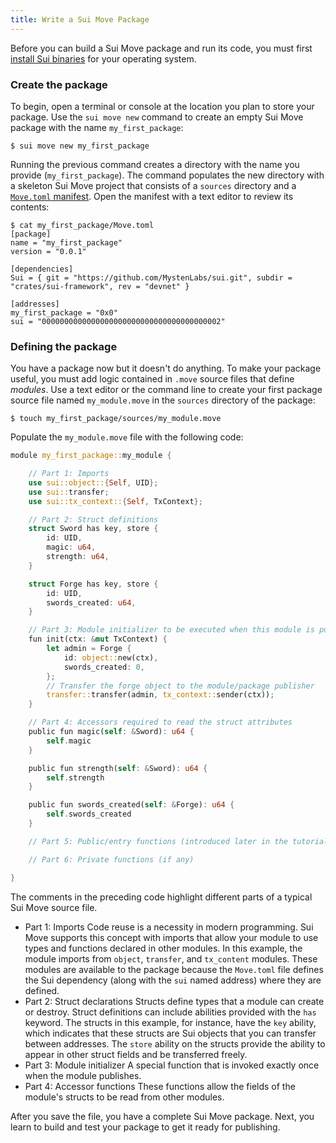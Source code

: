 ```yaml
---
title: Write a Sui Move Package
---
```


Before you can build a Sui Move package and run its code, you must first [install Sui binaries](../install.md#install-or-update-sui-binaries) for your operating system.

### Create the package

To begin, open a terminal or console at the location you plan to store your package. Use the `sui move new` command to create an empty Sui Move package with the name `my_first_package`:

``` shell
$ sui move new my_first_package
```

Running the previous command creates a directory with the name you provide (`my_first_package`). The command populates the new directory with a skeleton Sui Move project that consists of a `sources` directory and a [`Move.toml` manifest](manifest.md). Open the manifest with a text editor to review its contents:

```shell
$ cat my_first_package/Move.toml
[package]
name = "my_first_package"
version = "0.0.1"

[dependencies]
Sui = { git = "https://github.com/MystenLabs/sui.git", subdir = "crates/sui-framework", rev = "devnet" }

[addresses]
my_first_package = "0x0"
sui = "0000000000000000000000000000000000000002"
```

### Defining the package

You have a package now but it doesn't do anything. To make your package useful, you must add logic contained in `.move` source files that define *modules*. Use a text editor or the command line to create your first package source file named `my_module.move` in the `sources` directory of the package:

``` shell
$ touch my_first_package/sources/my_module.move
```

Populate the `my_module.move` file with the following code:

```rust
module my_first_package::my_module {

    // Part 1: Imports
    use sui::object::{Self, UID};
    use sui::transfer;
    use sui::tx_context::{Self, TxContext};

    // Part 2: Struct definitions
    struct Sword has key, store {
        id: UID,
        magic: u64,
        strength: u64,
    }

    struct Forge has key, store {
        id: UID,
        swords_created: u64,
    }

    // Part 3: Module initializer to be executed when this module is published
    fun init(ctx: &mut TxContext) {
        let admin = Forge {
            id: object::new(ctx),
            swords_created: 0,
        };
        // Transfer the forge object to the module/package publisher
        transfer::transfer(admin, tx_context::sender(ctx));
    }

    // Part 4: Accessors required to read the struct attributes
    public fun magic(self: &Sword): u64 {
        self.magic
    }

    public fun strength(self: &Sword): u64 {
        self.strength
    }

    public fun swords_created(self: &Forge): u64 {
        self.swords_created
    }

    // Part 5: Public/entry functions (introduced later in the tutorial)

    // Part 6: Private functions (if any)

}
```

The comments in the preceding code highlight different parts of a typical Sui Move source file. 

* Part 1: Imports
    Code reuse is a necessity in modern programming. Sui Move supports this concept with imports that allow your module to use types and functions declared in other modules. In this example, the module imports from `object`, `transfer`, and `tx_content` modules. These modules are available to the package because the `Move.toml` file defines the Sui dependency (along with the `sui` named address) where they are defined.
* Part 2: Struct declarations
    Structs define types that a module can create or destroy. Struct definitions can include abilities provided with the `has` keyword. The structs in this example, for instance, have the `key` ability, which indicates that these structs are Sui objects that you can transfer between addresses. The `store` ability on the structs provide the ability to appear in other struct fields and be transferred freely.
* Part 3: Module initializer
    A special function that is invoked exactly once when the module publishes.
* Part 4: Accessor functions
    These functions allow the fields of the module's structs to be read from other modules.

After you save the file, you have a complete Sui Move package. Next, you learn to build and test your package to get it ready for publishing. 